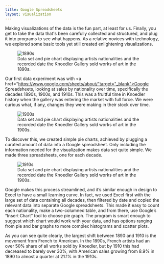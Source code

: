 ```yaml
---
title: Google Spreadsheets
layout: visualization
---
```

Making visualizations of the data is the fun part, at least for us. Finally, you get to take the data that's been carefully collected and structured, and plug it into programs to see what happens. As a relative novices with technology, we explored some basic tools yet still created enlightening visualizations.
<figure class="figure figure-center">
<img src="http://i.imgur.com/NlkIf5i.jpg" title="1890s">
<figcaption>Data set and pie chart displaying artists nationalities and the recorded date the Knoedler Gallery sold works of art in the 1890s. </figcaption>
</figure>

Our first data experiment was with <a href="https://www.google.com/sheets/about/"target="_blank">Google Spreadsheets</a>, looking at sales by nationality over time, specifically the decades 1890s, 1900s, and 1910s. This was a fruitful time in Knoedler history when the gallery was entering the market with full force. We were curious what, if any, changes they were making in their stock over time.
<figure class="figure figure-center">
<img src="http://i.imgur.com/lQx5Ow2.jpg" title="1900s">
<figcaption>Data set and pie chart displaying artists nationalities and the recorded date the Knoedler Gallery sold works of art in the 1900s. </figcaption>
</figure>
To discover this, we created simple pie charts, achieved by plugging a curated amount of data into a Google spreadsheet. Only including the information needed for the visualization makes data set quite simple. We made three spreadsheets, one for each decade.
<figure class="figure figure-center">
<img src="http://i.imgur.com/R6lcNta.jpg" title="1910s">
<figcaption>Data set and pie chart displaying artists nationalities and the recorded date the Knoedler Gallery sold works of art in the 1900s.</figcaption>
</figure>
Google makes this process streamlined, and it’s similar enough in design to Excel to have a small learning curve. In fact, we used Excel first with the large set of data containing all decades, then filtered by date and copied the relevant data into separate Google spreadsheets. This made it easy to count each nationality, make a two-columned table, and from there, use Google’s “Insert Chart” tool to choose pie graph. The program is smart enough to suggest which chart would work with your data, and has options ranging from pie and bar graphs to more complex histograms and scatter plots.

As you can see quite clearly, the largest shift between 1890 and 1910 is the movement from French to American. In the 1890s, French artists had an over 50% share of all works sold by Knoedler, but by 1910 this had decreased to barely over 30%, with American sales growing from 8.9% in 1890 to almost a quarter at 21.1% in the 1910s. 

